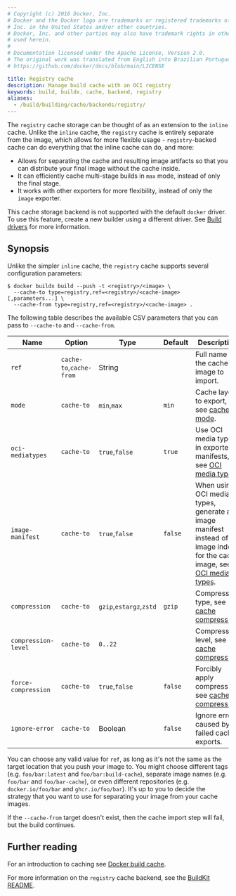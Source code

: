 ```yaml
---
# Copyright (c) 2016 Docker, Inc.
# Docker and the Docker logo are trademarks or registered trademarks of Docker,
# Inc. in the United States and/or other countries.
# Docker, Inc. and other parties may also have trademark rights in other terms
# used herein.
#
# Documentation licensed under the Apache License, Version 2.0.
# The original work was translated from English into Brazilian Portuguese.
# https://github.com/docker/docs/blob/main/LICENSE

title: Registry cache
description: Manage build cache with an OCI registry
keywords: build, buildx, cache, backend, registry
aliases:
  - /build/building/cache/backends/registry/
---
```

The `registry` cache storage can be thought of as an extension to the `inline`
cache. Unlike the `inline` cache, the `registry` cache is entirely separate from
the image, which allows for more flexible usage - `registry`-backed cache can do
everything that the inline cache can do, and more:

- Allows for separating the cache and resulting image artifacts so that you can
  distribute your final image without the cache inside.
- It can efficiently cache multi-stage builds in `max` mode, instead of only the
  final stage.
- It works with other exporters for more flexibility, instead of only the
  `image` exporter.

This cache storage backend is not supported with the default `docker` driver.
To use this feature, create a new builder using a different driver. See
[Build drivers](/manuals/build/builders/drivers/_index.md) for more information.

## Synopsis

Unlike the simpler `inline` cache, the `registry` cache supports several
configuration parameters:

```console
$ docker buildx build --push -t <registry>/<image> \
  --cache-to type=registry,ref=<registry>/<cache-image>[,parameters...] \
  --cache-from type=registry,ref=<registry>/<cache-image> .
```

The following table describes the available CSV parameters that you can pass to
`--cache-to` and `--cache-from`.

| Name                | Option                  | Type                    | Default | Description                                                                                                                     |
| ------------------- | ----------------------- | ----------------------- | ------- | ------------------------------------------------------------------------------------------------------------------------------- |
| `ref`               | `cache-to`,`cache-from` | String                  |         | Full name of the cache image to import.                                                                                         |
| `mode`              | `cache-to`              | `min`,`max`             | `min`   | Cache layers to export, see [cache mode][1].                                                                                    |
| `oci-mediatypes`    | `cache-to`              | `true`,`false`          | `true`  | Use OCI media types in exported manifests, see [OCI media types][2].                                                            |
| `image-manifest`    | `cache-to`              | `true`,`false`          | `false` | When using OCI media types, generate an image manifest instead of an image index for the cache image, see [OCI media types][2]. |
| `compression`       | `cache-to`              | `gzip`,`estargz`,`zstd` | `gzip`  | Compression type, see [cache compression][3].                                                                                   |
| `compression-level` | `cache-to`              | `0..22`                 |         | Compression level, see [cache compression][3].                                                                                  |
| `force-compression` | `cache-to`              | `true`,`false`          | `false` | Forcibly apply compression, see [cache compression][3].                                                                         |
| `ignore-error`      | `cache-to`              | Boolean                 | `false` | Ignore errors caused by failed cache exports.                                                                                   |

[1]: _index.md#cache-mode
[2]: _index.md#oci-media-types
[3]: _index.md#cache-compression

You can choose any valid value for `ref`, as long as it's not the same as the
target location that you push your image to. You might choose different tags
(e.g. `foo/bar:latest` and `foo/bar:build-cache`), separate image names (e.g.
`foo/bar` and `foo/bar-cache`), or even different repositories (e.g.
`docker.io/foo/bar` and `ghcr.io/foo/bar`). It's up to you to decide the
strategy that you want to use for separating your image from your cache images.

If the `--cache-from` target doesn't exist, then the cache import step will
fail, but the build continues.

## Further reading

For an introduction to caching see [Docker build cache](../_index.md).

For more information on the `registry` cache backend, see the
[BuildKit README](https://github.com/moby/buildkit#registry-push-image-and-cache-separately).
